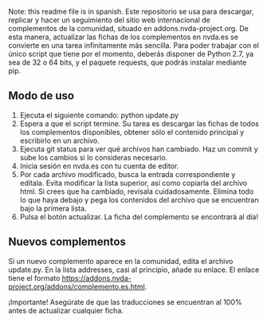 Note: this readme file is in spanish.
Este repositorio se usa para descargar, replicar y hacer un seguimiento del sitio web internacional de complementos de la comunidad, situado en addons.nvda-project.org. De esta manera, actualizar las fichas de los complementos en nvda.es se convierte en una tarea infinitamente más sencilla. Para poder trabajar con el único script que tiene por el momento, deberás disponer de Python 2.7, ya sea de 32 o 64 bits, y el paquete requests, que podrás instalar mediante pip.

## Modo de uso

1. Ejecuta el siguiente comando: python update.py
2. Espera a que el script termine. Su tarea es descargar las fichas de todos los complementos disponibles, obtener sólo el contenido principal y escribirlo en un archivo.
3. Ejecuta git status para ver qué archivos han cambiado. Haz un commit y sube los cambios si lo consideras necesario.
4. Inicia sesión en nvda.es con tu cuenta de editor.
5. Por cada archivo modificado, busca la entrada correspondiente y edítala. Evita modificar la lista superior, así como copiarla del archivo html. Si crees que ha cambiado, revísala cuidadosamente. Elimina todo lo que haya debajo y pega los contenidos del archivo que se encuentran bajo la primera lista.
6. Pulsa el botón actualizar. La ficha del complemento se encontrará al día!

## Nuevos complementos

Si un nuevo complemento aparece en la comunidad, edita el archivo update.py. En la lista addresses, casi al principio, añade su enlace. El enlace tiene el formato https://addons.nvda-project.org/addons/complemento.es.html.

¡Importante! Asegúrate de que las traducciones se encuentran al 100% antes de actualizar cualquier ficha.

